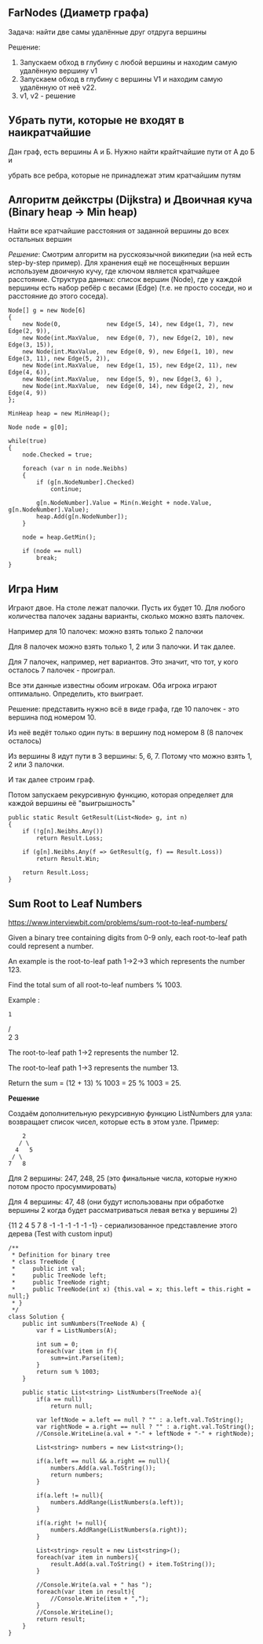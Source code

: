 ## FarNodes (Диаметр графа)
Задача: найти две самы удалённые друг отдруга вершины

Решение: 

1. Запускаем обход в глубину с любой вершины и находим самую удалённую вершину v1
1. Запускаем обход в глубину с вершины V1 и находим самую удалённую от неё v22.
1. v1, v2 - решение

## Убрать пути, которые не входят в наикратчайшие
Дан граф, есть вершины А и Б. Нужно найти крайтчайшие пути от А до Б и

убрать все ребра, которые не принадлежат этим кратчайшим путям


## Алгоритм дейкстры (Dijkstra) и Двоичная куча (Binary heap -> Min heap)
Найти все кратчайшие расстояния от заданной вершины до всех остальных вершин

*Решение*: Смотрим алгоритм на русскоязычной википедии (на ней есть step-by-step пример). Для хранения ещё не посещённых вершин используем двоичную кучу, где ключом является кратчайшее расстояние. Структура данных: список вершин (Node), где у каждой вершины есть набор ребёр с весами (Edge) (т.е. не просто соседи, но и расстояние до этого соседа).

```
Node[] g = new Node[6]
{
	new Node(0,             new Edge(5, 14), new Edge(1, 7), new Edge(2, 9)),
	new Node(int.MaxValue,  new Edge(0, 7), new Edge(2, 10), new Edge(3, 15)),
	new Node(int.MaxValue,  new Edge(0, 9), new Edge(1, 10), new Edge(3, 11), new Edge(5, 2)),
	new Node(int.MaxValue,  new Edge(1, 15), new Edge(2, 11), new Edge(4, 6)),
	new Node(int.MaxValue,  new Edge(5, 9), new Edge(3, 6) ),
	new Node(int.MaxValue,  new Edge(0, 14), new Edge(2, 2), new Edge(4, 9))
};

MinHeap heap = new MinHeap();

Node node = g[0];

while(true)
{
	node.Checked = true;

	foreach (var n in node.Neibhs)
	{
		if (g[n.NodeNumber].Checked)
			continue;

		g[n.NodeNumber].Value = Min(n.Weight + node.Value, g[n.NodeNumber].Value);
		heap.Add(g[n.NodeNumber]);
	}

	node = heap.GetMin();

	if (node == null)
		break;
}
```

## Игра Ним
Играют двое. На столе лежат палочки. Пусть их будет 10. Для любого количества палочек заданы варианты, сколько можно взять палочек.

Например для 10 палочек: можно взять только 2 палочки

Для 8 палочек можно взять только 1, 2 или 3 палочки. И так далее.

Для 7 палочек, например, нет вариантов. Это значит, что тот, у кого осталось 7 палочек - проиграл.

Все эти данные известны обоим игрокам. Оба игрока играют оптимально. Определить, кто выиграет.

Решение: представить нужно всё в виде графа, где 10 палочек - это вершина под номером 10. 

Из неё ведёт только один путь: в вершину под номером 8 (8 палочек осталось)

Из вершины 8 идут пути в 3 вершины: 5, 6, 7. Потому что можно взять 1, 2 или 3 палочки.

И так далее строим граф.

Потом запускаем рекурсивную функцию, которая определяет для каждой вершины её "выигрышность"

```
public static Result GetResult(List<Node> g, int n)
{
	if (!g[n].Neibhs.Any())
		return Result.Loss;

	if (g[n].Neibhs.Any(f => GetResult(g, f) == Result.Loss))
		return Result.Win;

	return Result.Loss;
}
```

## Sum Root to Leaf Numbers

https://www.interviewbit.com/problems/sum-root-to-leaf-numbers/

Given a binary tree containing digits from 0-9 only, each root-to-leaf path could represent a number.

An example is the root-to-leaf path 1->2->3 which represents the number 123.

Find the total sum of all root-to-leaf numbers % 1003.

Example :

    1
   / \
  2   3
  
The root-to-leaf path 1->2 represents the number 12.

The root-to-leaf path 1->3 represents the number 13.

Return the sum = (12 + 13) % 1003 = 25 % 1003 = 25.

**Решение**

Создаём дополнительную рекурсивную функцию ListNumbers для узла: возвращает список чисел, которые есть в этом узле. Пример:

		2
	   / \
	  4   5
	 / \
	7	8 
	
Для 2 вершины: 247, 248, 25 (это финальные числа, которые нужно потом просто просуммировать)

Для 4 вершины: 47, 48 (они будут использованы при обработке вершины 2 когда будет рассматриваться левая ветка у вершины 2)

{11 2 4 5 7 8 -1 -1 -1 -1 -1 -1} - сериализованное представление этого дерева (Test with custom input)
```
/**
 * Definition for binary tree
 * class TreeNode {
 *     public int val;
 *     public TreeNode left;
 *     public TreeNode right;
 *     public TreeNode(int x) {this.val = x; this.left = this.right = null;}
 * }
 */
class Solution {
    public int sumNumbers(TreeNode A) {
        var f = ListNumbers(A);
        
        int sum = 0;
        foreach(var item in f){
            sum+=int.Parse(item);
        }
        return sum % 1003;
    }

    public static List<string> ListNumbers(TreeNode a){
        if(a == null)
            return null;
            
        var leftNode = a.left == null ? "" : a.left.val.ToString();
        var rightNode = a.right == null ? "" : a.right.val.ToString();
        //Console.WriteLine(a.val + "-" + leftNode + "-" + rightNode); 
        
        List<string> numbers = new List<string>();
        
        if(a.left == null && a.right == null){
            numbers.Add(a.val.ToString());
            return numbers;
        }
        
        if(a.left != null){
            numbers.AddRange(ListNumbers(a.left));
        }
        
        if(a.right != null){
            numbers.AddRange(ListNumbers(a.right));
        }
        
        List<string> result = new List<string>();
        foreach(var item in numbers){
            result.Add(a.val.ToString() + item.ToString());
        }
        
        //Console.Write(a.val + " has ");
        foreach(var item in result){
            //Console.Write(item + ",");
        }
        //Console.WriteLine();
        return result;
    }
}
```

